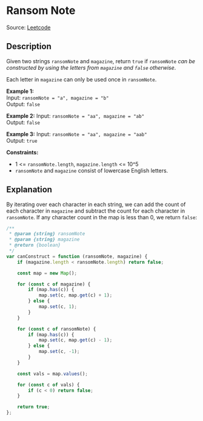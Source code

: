 # Ransom Note
Source: [Leetcode](https://leetcode.com/problems/ransom-note/)

## Description
Given two strings `ransomNote` and `magazine`, return `true` if `ransomNote` *can be constructed by using the letters from `magazine` and `false` otherwise*.

Each letter in `magazine` can only be used once in `ransomNote`.

**Example 1:**  
Input: `ransomNote = "a", magazine = "b"`  
Output: `false`  

**Example 2:**
Input: `ransomNote = "aa", magazine = "ab"`  
Output: `false`

**Example 3:**
Input: `ransomNote = "aa", magazine = "aab"`  
Output: `true`

**Constraints:**  
- 1 <= `ransomNote.length`, `magazine.length` <= 10^5
- `ransomNote` and `magazine` consist of lowercase English letters.

## Explanation
By iterating over each character in each string, we can add the count of each character in `magazine` and subtract the count for each character in `ransomNote`. If any character count in the map is less than 0, we return `false`:

```javascript
/**
 * @param {string} ransomNote
 * @param {string} magazine
 * @return {boolean}
 */
var canConstruct = function (ransomNote, magazine) {
	if (magazine.length < ransomNote.length) return false;

	const map = new Map();

	for (const c of magazine) {
		if (map.has(c)) {
			map.set(c, map.get(c) + 1);
		} else {
			map.set(c, 1);
		}
	}

	for (const c of ransomNote) {
		if (map.has(c)) {
			map.set(c, map.get(c) - 1);
		} else {
			map.set(c, -1);
		}
	}

	const vals = map.values();

	for (const c of vals) {
		if (c < 0) return false;
	}

	return true;
};
```